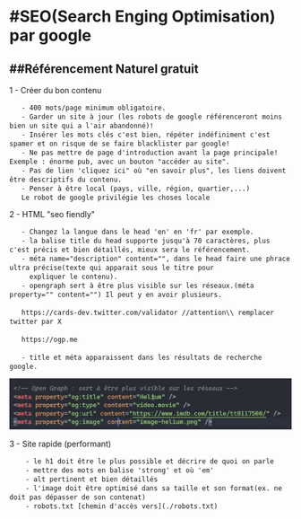 #SEO(Search Enging Optimisation) par google
===========================================

##Référencement Naturel gratuit
-------------------------------

1 - Créer du bon contenu

       - 400 mots/page minimum obligatoire.
       - Garder un site à jour (les robots de google référenceront moins bien un site qui a l'air abandonné)!
       - Insérer les mots clés c'est bien, répéter indéfiniment c'est spamer et on risque de se faire blacklister par google!
       - Ne pas mettre de page d'introduction avant la page principale! Exemple : énorme pub, avec un bouton "accéder au site".
       - Pas de lien 'cliquez ici" où "en savoir plus", les liens doivent être descriptifs du contenu. 
       - Penser à être local (pays, ville, région, quartier,...)
       Le robot de google privilégie les choses locale

2 - HTML "seo fiendly"

       - Changez la langue dans le head 'en' en 'fr' par exemple.
       - la balise title du head supporte jusqu'à 70 caractères, plus c'est précis et bien détaillés, mieux sera le référencement.
       - méta name="description" content="", dans le head faire une phrace ultra précise(texte qui apparait sous le titre pour 
         expliquer le contenu).
       - opengraph sert à être plus visible sur les réseaux.(méta property="" content="") Il peut y en avoir plusieurs. 
       
       https://cards-dev.twitter.com/validator //attention\\ remplacer twitter par X 

       https://ogp.me

       - title et méta apparaissent dans les résultats de recherche google.
       
![OpenGraph](image.png)

3 - Site rapide (performant)

        - le h1 doit être le plus possible et décrire de quoi on parle
        - mettre des mots en balise 'strong' et où 'em'
        - alt pertinent et bien détaillés
        - l'image doit être optimisé dans sa taille et son format(ex. ne doit pas dépasser de son contenat)
        - robots.txt [chemin d'accès vers](./robots.txt)